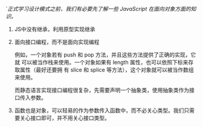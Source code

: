 `*正式学习设计模式之前，我们有必要先了解一些 JavaScript 在面向对象方面的知识。*

1. JS中没有继承，利用原型实现继承
2. 面向接口编程，而不是面向实现编程

	例如，一个对象若有 push 和 pop 方法，并且这些方法提供了正确的实现，它就
可以被当作栈来使用。一个对象如果有 length 属性，也可以依照下标来存取属性（最好还要拥
有 slice 和 splice 等方法），这个对象就可以被当作数组来使用。

	而静态语言实现接口编程很复杂，先需要声明一个抽象类，使用抽象类作为接口传入参数。

3. 函数也是对象，可以轻易的作为参数传入函数中，而不必关心类型。我们只需要关心接口即可，并不用关心接口类型。

